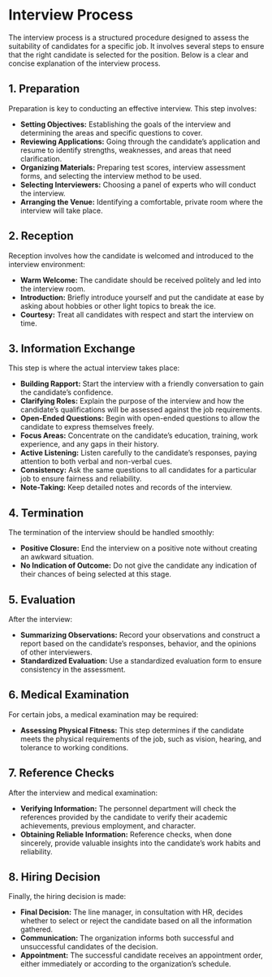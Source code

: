 # Interview Process

The interview process is a structured procedure designed to assess the suitability of candidates for a specific job. It involves several steps to ensure that the right candidate is selected for the position. Below is a clear and concise explanation of the interview process.

## 1. Preparation

Preparation is key to conducting an effective interview. This step involves:

- **Setting Objectives:** Establishing the goals of the interview and determining the areas and specific questions to cover.
- **Reviewing Applications:** Going through the candidate’s application and resume to identify strengths, weaknesses, and areas that need clarification.
- **Organizing Materials:** Preparing test scores, interview assessment forms, and selecting the interview method to be used.
- **Selecting Interviewers:** Choosing a panel of experts who will conduct the interview.
- **Arranging the Venue:** Identifying a comfortable, private room where the interview will take place.

## 2. Reception

Reception involves how the candidate is welcomed and introduced to the interview environment:

- **Warm Welcome:** The candidate should be received politely and led into the interview room.
- **Introduction:** Briefly introduce yourself and put the candidate at ease by asking about hobbies or other light topics to break the ice.
- **Courtesy:** Treat all candidates with respect and start the interview on time.

## 3. Information Exchange

This step is where the actual interview takes place:

- **Building Rapport:** Start the interview with a friendly conversation to gain the candidate’s confidence.
- **Clarifying Roles:** Explain the purpose of the interview and how the candidate’s qualifications will be assessed against the job requirements.
- **Open-Ended Questions:** Begin with open-ended questions to allow the candidate to express themselves freely.
- **Focus Areas:** Concentrate on the candidate’s education, training, work experience, and any gaps in their history. 
- **Active Listening:** Listen carefully to the candidate’s responses, paying attention to both verbal and non-verbal cues. 
- **Consistency:** Ask the same questions to all candidates for a particular job to ensure fairness and reliability.
- **Note-Taking:** Keep detailed notes and records of the interview.

## 4. Termination

The termination of the interview should be handled smoothly:

- **Positive Closure:** End the interview on a positive note without creating an awkward situation.
- **No Indication of Outcome:** Do not give the candidate any indication of their chances of being selected at this stage.

## 5. Evaluation

After the interview:

- **Summarizing Observations:** Record your observations and construct a report based on the candidate’s responses, behavior, and the opinions of other interviewers.
- **Standardized Evaluation:** Use a standardized evaluation form to ensure consistency in the assessment.

## 6. Medical Examination

For certain jobs, a medical examination may be required:

- **Assessing Physical Fitness:** This step determines if the candidate meets the physical requirements of the job, such as vision, hearing, and tolerance to working conditions.

## 7. Reference Checks

After the interview and medical examination:

- **Verifying Information:** The personnel department will check the references provided by the candidate to verify their academic achievements, previous employment, and character.
- **Obtaining Reliable Information:** Reference checks, when done sincerely, provide valuable insights into the candidate’s work habits and reliability.

## 8. Hiring Decision

Finally, the hiring decision is made:

- **Final Decision:** The line manager, in consultation with HR, decides whether to select or reject the candidate based on all the information gathered.
- **Communication:** The organization informs both successful and unsuccessful candidates of the decision.
- **Appointment:** The successful candidate receives an appointment order, either immediately or according to the organization’s schedule.


